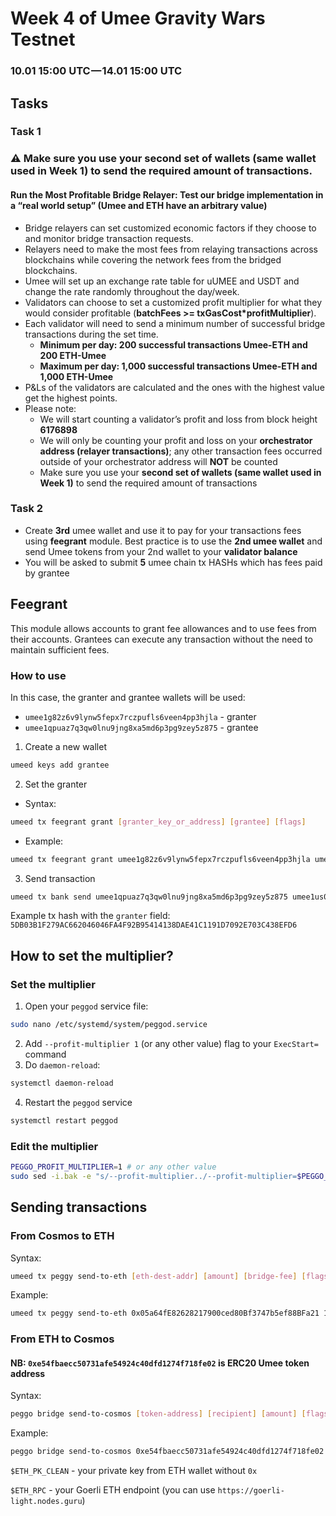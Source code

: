 # Week 4 of Umee Gravity Wars Testnet
### 10.01 15:00 UTC — 14.01 15:00 UTC

## Tasks
### Task 1
### ⚠️ Make sure you use your second set of wallets (same wallet used in Week 1) to send the required amount of transactions.
#### Run the Most Profitable Bridge Relayer: Test our bridge implementation in a “real world setup” (Umee and ETH have an arbitrary value)
* Bridge relayers can set customized economic factors if they choose to and monitor bridge transaction requests.
* Relayers need to make the most fees from relaying transactions across blockchains while covering the network fees from the bridged blockchains.
* Umee will set up an exchange rate table for uUMEE and USDT and change the rate randomly throughout the day/week.
* Validators can choose to set a customized profit multiplier for what they would consider profitable (**batchFees >= txGasCost*profitMultiplier**).
* Each validator will need to send a minimum number of successful bridge transactions during the set time.
  * **Minimum per day: 200 successful transactions Umee-ETH and 200 ETH-Umee**
  * **Maximum per day: 1,000 successful transactions Umee-ETH and 1,000 ETH-Umee**
* P&Ls of the validators are calculated and the ones with the highest value get the highest points.
* Please note:
  * We will start counting a validator’s profit and loss from block height **6176898**
  * We will only be counting your profit and loss on your **orchestrator address (relayer transactions)**; any other transaction fees occurred outside of your orchestrator address will **NOT** be counted
  * Make sure you use your **second set of wallets (same wallet used in Week 1)** to send the required amount of transactions

### Task 2
 * Create **3rd** umee wallet and use it to pay for your transactions fees using **feegrant** module. Best practice is to use the **2nd umee wallet** and send Umee tokens from your 2nd wallet to your **validator balance**
 * You will be asked to submit **5** umee chain tx HASHs which has fees paid by grantee
 
## Feegrant
This module allows accounts to grant fee allowances and to use fees from their accounts. Grantees can execute any transaction without the need to maintain sufficient fees.
### How to use
In this case, the granter and grantee wallets will be used:
- `umee1g82z6v9lynw5fepx7rczpufls6veen4pp3hjla` - granter
- `umee1qpuaz7q3qw0lnu9jng8xa5md6p3pg9zey5z875` - grantee
1. Create a new wallet
```bash
umeed keys add grantee
```
2. Set the granter
- Syntax:
```bash
umeed tx feegrant grant [granter_key_or_address] [grantee] [flags]
```
- Example:
```bash
umeed tx feegrant grant umee1g82z6v9lynw5fepx7rczpufls6veen4pp3hjla umee1qpuaz7q3qw0lnu9jng8xa5md6p3pg9zey5z875 --spend-limit 10uumee --chain-id umee-alpha-mainnet-2
```
3. Send transaction
```bash
umeed tx bank send umee1qpuaz7q3qw0lnu9jng8xa5md6p3pg9zey5z875 umee1us0ue2707md96700fa3q0n7rcmvxtl3ndyypje 3uumee --fees=7uumee --chain-id umee-alpha-mainnet-2 --fee-account umee1g82z6v9lynw5fepx7rczpufls6veen4pp3hjla
```
Example tx hash with the `granter` field: `5DB03B1F279AC662046046FA4F92B95414138DAE41C1191D7092E703C438EFD6`

## How to set the multiplier?
### Set the multiplier
1. Open your `peggod` service file:
```bash
sudo nano /etc/systemd/system/peggod.service
```
2. Add `--profit-multiplier 1` (or any other value) flag to your `ExecStart=` command
3. Do `daemon-reload`:
```bash
systemctl daemon-reload
```
4. Restart the `peggod` service
```bash
systemctl restart peggod
```

### Edit the multiplier
```bash
PEGGO_PROFIT_MULTIPLIER=1 # or any other value
sudo sed -i.bak -e "s/--profit-multiplier../--profit-multiplier=$PEGGO_PROFIT_MULTIPLIER/" /etc/systemd/system/peggod.service
```

## Sending transactions
### From Cosmos to ETH
Syntax:
```bash
umeed tx peggy send-to-eth [eth-dest-addr] [amount] [bridge-fee] [flags]
```
Example:
```bash
umeed tx peggy send-to-eth 0x05a64fE82628217900ced80Bf3747b5ef88BFa21 10000000uumee 1uumee --from validator --chain-id umee-alpha-mainnet-2
```
### From ETH to Cosmos
#### NB: `0xe54fbaecc50731afe54924c40dfd1274f718fe02` is ERC20 Umee token address
Syntax:
```bash
peggo bridge send-to-cosmos [token-address] [recipient] [amount] [flags]
```
Example:
```bash
peggo bridge send-to-cosmos 0xe54fbaecc50731afe54924c40dfd1274f718fe02 umee1qpuaz7q3qw0lnu9jng8xa5md6p3pg9zey5z875 1000000 --eth-pk=$ETH_PK_CLEAN --eth-rpc=$ETH_RPC
```
`$ETH_PK_CLEAN` - your private key from ETH wallet without `0x`

`$ETH_RPC` - your Goerli ETH endpoint (you can use `https://goerli-light.nodes.guru`)
